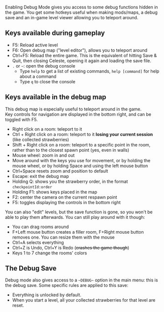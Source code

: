 Enabling Debug Mode gives you access to some debug functions hidden in the game. You get some hotkeys useful when making mods/maps, a debug save and an in-game level viewer allowing you to teleport around.

## Keys available during gameplay

* F5: Reload active level
* F6: Open debug map ("level editor"), allows you to teleport around
* Ctrl+F5: Reload the entire game. This is the equivalent of hitting Save & Quit, then closing Celeste, opening it again and loading the save file.
* `.` or `~`: open the debug console
  * Type `help` to get a list of existing commands, `help [command]` for help about a command
  * Type `q` to close the console

## Keys available in the debug map

This debug map is especially useful to teleport around in the game.  
Key controls for navigation are displayed in the bottom right, and can be toggled with F5.

* Right click on a room: teleport to it
* Ctrl + Right click on a room: teleport to it **losing your current session** (like collected strawberries)
* Shift + Right click on a room: teleport to a specific point in the room, rather than to the closest spawn point (yes, even in walls)
* Mouse wheel: zoom in and out
* Move around with the keys you use for movement, or by holding the mouse wheel, or by holding Space and using the left mouse button
* Ctrl+Space resets zoom and position to default
* Escape: exit the debug map
* Holding Q: shows you the strawberry order, in the format `checkpointId:order`
* Holding F1: shows keys placed in the map
* F2: center the camera on the current respawn point
* F5: toggles displaying the controls in the bottom right


You can also "edit" levels, but the save function is gone, so you won't be able to play them afterwards. You can still play around with it though:
* You can drag rooms around
* F+Left mouse button creates a filler room, F+Right mouse button removes one. You can resize them with the mouse
* Ctrl+A selects everything
* Ctrl+Z is Undo, Ctrl+Y is Redo (~~crashes the game though~~)
* Keys 1 to 7 change the rooms' colors

## The Debug Save

Debug mode also gives access to a `~DEBUG~` option in the main menu: this is the debug save. Some specific rules are applied to this save:

* Everything is unlocked by default.
* When you start a level, all your collected strawberries for that level are reset.